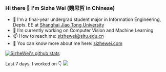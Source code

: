 ### Hi there 👋 I'm Sizhe Wei (魏思哲 in Chinese)

- 💪 I'm a final-year undergrad student major in Information Engineering, Depts. EE at [Shanghai Jiao Tong University](http://en.sjtu.edu.cn/)
- 🔭 I’m currently working on Computer Vision and Machine Learning
- 📫 How to reach me: <sizhewei@sjtu.edu.cn>
- 👀 You can know more about me here: [sizhewei.com](sizhewei.com)

[![SizheWei's github stats](https://github-readme-stats.vercel.app/api?username=SizheWei&show_icons=true)](https://github.com/anuraghazra/github-readme-stats)

Last 7 days, I worked on 👇
<img src="https://wakatime.com/share/@sizhewei/c3fa9ac3-b262-4060-86ee-b33265e3903a.png" />
